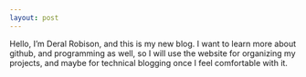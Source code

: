 ```yaml
---
layout: post
---
```


Hello, I’m Deral Robison, and this is my new blog. I want to learn more about github, and programming as well, so I will use the website for organizing my projects, and maybe for technical blogging once I feel comfortable with it.
